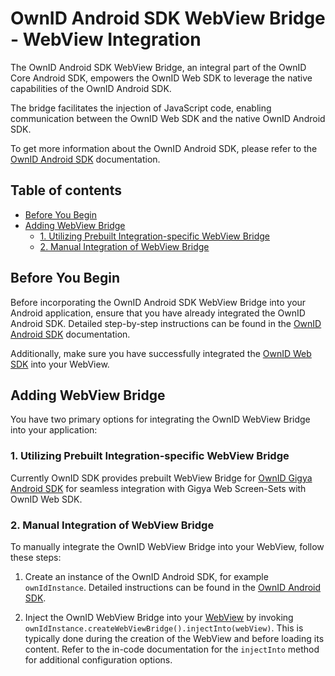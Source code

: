 # OwnID Android SDK WebView Bridge - WebView Integration

The OwnID Android SDK WebView Bridge, an integral part of the OwnID Core Android SDK, empowers the OwnID Web SDK to leverage the native capabilities of the OwnID Android SDK. 

The bridge facilitates the injection of JavaScript code, enabling communication between the OwnID Web SDK and the native OwnID Android SDK.

To get more information about the OwnID Android SDK, please refer to the [OwnID Android SDK](../README.md) documentation.

## Table of contents
* [Before You Begin](#before-you-begin)
* [Adding WebView Bridge](#adding-webview-bridge)
   + [1. Utilizing Prebuilt Integration-specific WebView Bridge](#1-utilizing-prebuilt-integration-specific-webview-bridge)
   + [2. Manual Integration of WebView Bridge](#2-manual-integration-of-webview-bridge)

## Before You Begin

Before incorporating the OwnID Android SDK WebView Bridge into your Android application, ensure that you have already integrated the OwnID Android SDK. Detailed step-by-step instructions can be found in the [OwnID Android SDK](../README.md) documentation.

Additionally, make sure you have successfully integrated the [OwnID Web SDK](https://docs.ownid.com) into your WebView.

## Adding WebView Bridge

You have two primary options for integrating the OwnID WebView Bridge into your application:

### 1. Utilizing Prebuilt Integration-specific WebView Bridge

Currently OwnID SDK provides prebuilt WebView Bridge for [OwnID Gigya Android SDK](sdk-gigya.md#add-ownid-webview-bridge) for seamless integration with Gigya Web Screen-Sets with OwnID Web SDK.

### 2. Manual Integration of WebView Bridge

To manually integrate the OwnID WebView Bridge into your WebView, follow these steps:

1. Create an instance of the OwnID Android SDK, for example `ownIdInstance`. Detailed instructions can be found in the [OwnID Android SDK](../README.md).

1. Inject the OwnID WebView Bridge into your [WebView](https://developer.android.com/reference/android/webkit/WebView) by invoking `ownIdInstance.createWebViewBridge().injectInto(webView)`. This is typically done during the creation of the WebView and before loading its content. Refer to the in-code documentation for the `injectInto` method for additional configuration options.
